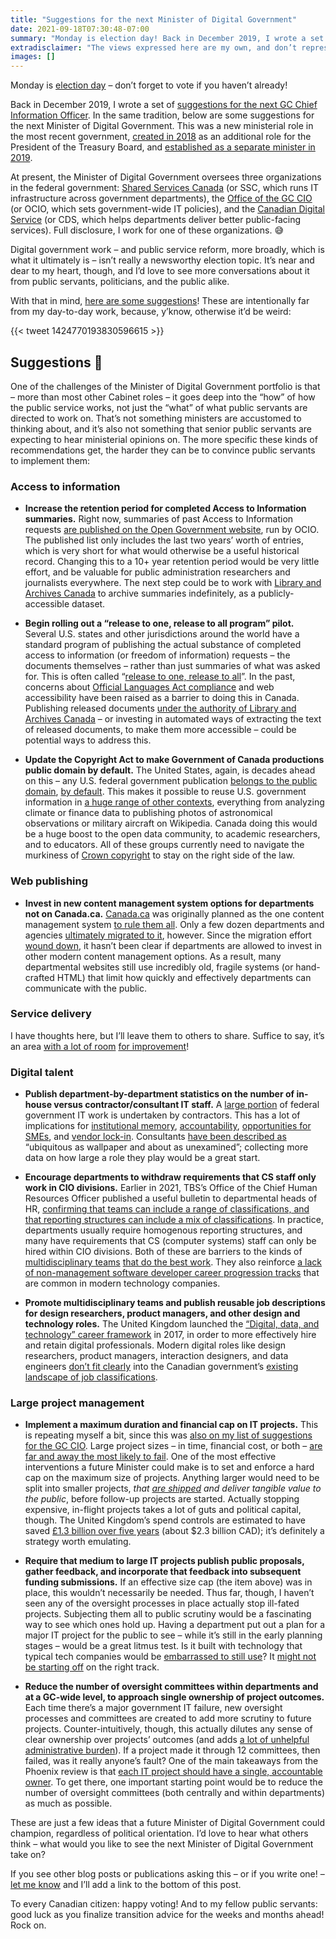 ```yaml
---
title: "Suggestions for the next Minister of Digital Government"
date: 2021-09-18T07:30:48-07:00
summary: "Monday is election day! Back in December 2019, I wrote a set of suggestions for the next GC Chief Information Officer. In the same tradition, here are some suggestions for the next Minister of Digital Government. Digital government work – and public service reform, which is what it ultimately is – isn’t really a newsworthy election topic. It’s near and dear to my heart, though, and I’d love to see more conversations about it from public servants, politicians, and the public alike. What would you like to see the next Minister of Digital Government take on?"
extradisclaimer: "The views expressed here are my own, and don’t represent the opinions of my team or my employer."
images: []
---
```


Monday is [election day](https://elections.ca/content2.aspx?section=vote&document=index&lang=e) – don’t forget to vote if you haven’t already! 

Back in December 2019, I wrote a set of [suggestions for the next GC Chief Information Officer](/2019/12/26/suggestions-for-the-next-gc-cio/). In the same tradition, below are some suggestions for the next Minister of Digital Government. This was a new ministerial role in the most recent government, [created in 2018](https://twitter.com/JustinTrudeau/status/1019590158616748032) as an additional role for the President of the Treasury Board, and [established as a separate minister in 2019](https://pm.gc.ca/en/mandate-letters/2019/12/13/minister-digital-government-mandate-letter). 

At present, the Minister of Digital Government oversees three organizations in the federal government: [Shared Services Canada](https://www.canada.ca/en/shared-services.html) (or SSC, which runs IT infrastructure across government departments), the [Office of the GC CIO](https://www.canada.ca/en/treasury-board-secretariat/corporate/organization.html#ocio) (or OCIO, which sets government-wide IT policies), and the [Canadian Digital Service](https://digital.canada.ca/) (or CDS, which helps departments deliver better public-facing services). Full disclosure, I work for one of these organizations. 😅 

Digital government work – and public service reform, more broadly, which is what it ultimately is – isn’t really a newsworthy election topic. It’s near and dear to my heart, though, and I’d love to see more conversations about it from public servants, politicians, and the public alike. 

With that in mind, [here are some suggestions](#suggestions)! These are intentionally far from my day-to-day work, because, y’know, otherwise it’d be weird:

{{< tweet 1424770193830596615 >}}

## Suggestions 📝

One of the challenges of the Minister of Digital Government portfolio is that – more than most other Cabinet roles – it goes deep into the “how” of how the public service works, not just the “what” of what public servants are directed to work on. That’s not something ministers are accustomed to thinking about, and it’s also not something that senior public servants are expecting to hear ministerial opinions on. The more specific these kinds of recommendations get, the harder they can be to convince public servants to implement them:

### Access to information

* **Increase the retention period for completed Access to Information summaries.** Right now, summaries of past Access to Information requests [are published on the Open Government website](https://open.canada.ca/en/search/ati), run by OCIO. The published list only includes the last two years’ worth of entries, which is very short for what would otherwise be a useful historical record. Changing this to a 10+ year retention period would be very little effort, and be valuable for public administration researchers and journalists everywhere. The next step could be to work with [Library and Archives Canada](https://www.bac-lac.gc.ca/eng/Pages/home.aspx) to archive summaries indefinitely, as a publicly-accessible dataset.

* **Begin rolling out a “release to one, release to all program” pilot.** Several U.S. states and other jurisdictions around the world have a standard program of publishing the actual substance of completed access to information (or freedom of information) requests – the documents themselves – rather than just summaries of what was asked for. This is often called “[release to one, release to all](https://www.justice.gov/oip/blog/request-public-comment-draft-release-one-release-all-presumption)”. In the past, concerns about [Official Languages Act compliance](https://www.canada.ca/en/treasury-board-secretariat/services/values-ethics/official-languages/official-languages-act-and-you.html) and web accessibility have been raised as a barrier to doing this in Canada. Publishing released documents [under the authority of Library and Archives Canada](https://www.bac-lac.gc.ca/eng/about-us/policy/Pages/directive-official-language-description.aspx) – or investing in automated ways of extracting the text of released documents, to make them more accessible – could be potential ways to address this.

* **Update the Copyright Act to make Government of Canada productions public domain by default.** The United States, again, is decades ahead on this – any U.S. federal government publication [belongs to the public domain](https://en.wikipedia.org/wiki/Copyright_status_of_works_by_the_federal_government_of_the_United_States), [by default](https://www.usa.gov/government-works). This makes it possible to reuse U.S. government information in [a huge range of other contexts](https://guides.ucsf.edu/c.php?g=100979&p=655138), everything from analyzing climate or finance data to publishing photos of astronomical observations or military aircraft on Wikipedia. Canada doing this would be a huge boost to the open data community, to academic researchers, and to educators. All of these groups currently need to navigate the murkiness of [Crown copyright](https://www.canada.ca/en/canadian-heritage/services/crown-copyright-request.html) to stay on the right side of the law.

### Web publishing

* **Invest in new content management system options for departments not on Canada.ca.** [Canada.ca](https://www.canada.ca/en.html) was originally planned as the one content management system [to rule them all](/2020/02/04/perils-of-standardization/). Only a few dozen departments and agencies [ultimately migrated to it](https://www.cbc.ca/news/politics/canadaca-federal-website-delays-1.3893254), however. Since the migration effort [wound down](https://www.cbc.ca/news/politics/federal-government-to-downsize-failing-canada-ca-project-1.4202563), it hasn’t been clear if departments are allowed to invest in other modern content management options. As a result, many departmental websites still use incredibly old, fragile systems (or hand-crafted HTML) that limit how quickly and effectively departments can communicate with the public. 

### Service delivery

I have thoughts here, but I’ll leave them to others to share. Suffice to say, it’s an area [with a lot of room](https://www.tvo.org/article/trust-issues-heres-one-issue-that-both-the-right-and-left-agree-on) [for improvement](/2020/02/25/our-services-arent-working/)!

### Digital talent

* **Publish department-by-department statistics on the number of in-house versus contractor/consultant IT staff.** A [large portion](https://pipsc.ca/news-issues/outsourcing/part-one-real-cost-outsourcing) of federal government IT work is undertaken by contractors. This has a lot of implications for [institutional memory](https://twitter.com/tobi/status/1266780644585148417), [accountability](https://twitter.com/Randy22401/status/1224847365540077568), [opportunities for SMEs](https://policyoptions.irpp.org/magazines/february-2019/outdated-procurement-rules-hindering-digital-government/), and [vendor lock-in](/2021/05/12/rule-number-one-avoid-vendor-lock-in/). Consultants [have been described as](https://www.macleans.ca/politics/ottawa/whos-really-got-ottawas-ear/) “ubiquitous as wallpaper and about as unexamined”; collecting more data on how large a role they play would be a great start.

* **Encourage departments to withdraw requirements that CS staff only work in CIO divisions.** Earlier in 2021, TBS’s Office of the Chief Human Resources Officer published a useful bulletin to departmental heads of HR, [confirming that teams can include a range of classifications, and that reporting structures can include a mix of classifications](https://digital.canada.ca/2021/03/18/busting-talent-myths-to-hire-multidisciplinary-teams/). In practice, departments usually require homogenous reporting structures, and many have requirements that CS (computer systems) staff can only be hired within CIO divisions. Both of these are barriers to the kinds of [multidisciplinary teams](https://18f.gsa.gov/2019/06/18/cross-functional-teams/) [that do the best work](https://public.digital/2018/10/12/internet-era-ways-of-working). They also reinforce [a lack of non-management software developer career progression tracks](/2020/05/26/why-are-there-so-few-senior-developers-in-government/) that are common in modern technology companies.

* **Promote multidisciplinary teams and publish reusable job descriptions for design researchers, product managers, and other design and technology roles.** The United Kingdom launched the [“Digital, data, and technology” career framework](https://www.gov.uk/government/organisations/digital-data-and-technology-profession) in 2017, in order to more effectively hire and retain digital professionals. Modern digital roles like design researchers, product managers, interaction designers, and data engineers [don’t fit clearly](https://twitter.com/jstweedie/status/1438895252195131395) into the Canadian government’s [existing landscape of job classifications](https://www.tbs-sct.gc.ca/agreements-conventions/list-eng.aspx). 

### Large project management

* **Implement a maximum duration and financial cap on IT projects.** This is repeating myself a bit, since this was [also on my list of suggestions for the GC CIO](/2019/12/26/suggestions-for-the-next-gc-cio/). Large project sizes – in time, financial cost, or both – [are far and away the most likely to fail](https://large-government-of-canada-it-projects.github.io/#are-large-it-projects-likely-to-be-successful). One of the most effective interventions a future Minister could make is to set and enforce a hard cap on the maximum size of projects. Anything larger would need to be split into smaller projects, _that [are shipped](/2020/01/10/shipping/) and deliver tangible value to the public_, before follow-up projects are started. Actually stopping expensive, in-flight projects takes a lot of guts and political capital, though. The United Kingdom’s spend controls are estimated to have saved [£1.3 billion over five years](https://www.nao.org.uk/press-release/digital-transformation-in-government/) (about $2.3 billion CAD); it’s definitely a strategy worth emulating. 

* **Require that medium to large IT projects publish public proposals, gather feedback, and incorporate that feedback into subsequent funding submissions.** If an effective size cap (the item above) was in place, this wouldn’t necessarily be needed. Thus far, though, I haven’t seen any of the oversight processes in place actually stop ill-fated projects. Subjecting them all to public scrutiny would be a fascinating way to see which ones hold up. Having a department put out a plan for a major IT project for the public to see – while it’s still in the early planning stages – would be a great litmus test. Is it built with technology that typical tech companies would be [embarrassed to still use](/2020/05/20/the-cycle-of-bad-government-software/)? It [might not be starting off](https://18f.gsa.gov/2019/05/29/you-might-not-be-as-agile-as-you-think-you-are/) on the right track.

* **Reduce the number of oversight committees within departments and at a GC-wide level, to approach single ownership of project outcomes.** Each time there’s a major government IT failure, new oversight processes and committees are created to add more scrutiny to future projects. Counter-intuitively, though, this actually dilutes any sense of clear ownership over projects’ outcomes (and adds [a lot of unhelpful administrative burden](/2020/01/28/introducing-agile-to-large-organizations-is-a-subtractive-process-not-an-additive-one/#what-this-looks-like-in-practice)). If a project made it through 12 committees, then failed, was it really anyone’s fault? One of the main takeaways from the Phoenix review is that [each IT project should have a single, accountable owner](https://www.canada.ca/en/treasury-board-secretariat/corporate/reports/lessons-learned-transformation-pay-administration-initiative.html). To get there, one important starting point would be to reduce the number of oversight committees (both centrally and within departments) as much as possible.

These are just a few ideas that a future Minister of Digital Government could champion, regardless of political orientation. I’d love to hear what others think – what would you like to see the next Minister of Digital Government take on? 

If you see other blog posts or publications asking this – or if you write one! – [let me know](mailto:sean@theboots.ca) and I’ll add a link to the bottom of this post. 

To every Canadian citizen: happy voting! And to my fellow public servants: good luck as you finalize transition advice for the weeks and months ahead! Rock on. 
